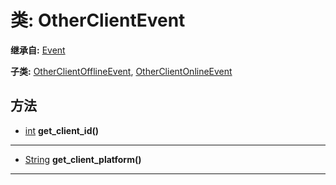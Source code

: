 # 类: OtherClientEvent  
  
**继承自:** [Event](Event.md)  
  
**子类:** [OtherClientOfflineEvent](OtherClientOfflineEvent.md), [OtherClientOnlineEvent](OtherClientOnlineEvent.md)  
  
## 方法 
  
- [int](https://docs.godotengine.org/en/latest/classes/class_int.html) **get_client_id()**  
  
---  
  
- [String](https://docs.godotengine.org/en/latest/classes/class_string.html) **get_client_platform()**  
  
---  
  


